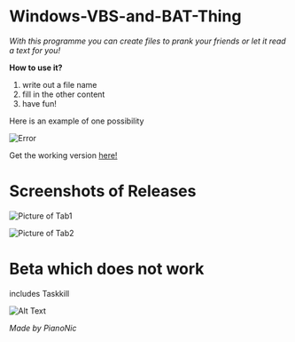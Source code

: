 # Windows-VBS-and-BAT-Thing

*With this programme you can create files to prank your friends or let it read a text for you!*

**How to use it?**
1. write out a file name
2. fill in the other content
3. have fun!

Here is an example of one possibility

![Error](https://user-images.githubusercontent.com/79938743/183609552-a80d7ead-a441-4c40-bd8f-f8b4ae940b25.png) 

Get the working version [here!](https://github.com/Pianonic/Windows-VBS-and-BAT-Thing/releases/tag/VBS)

# Screenshots of Releases

![Picture of Tab1](https://github.com/Pianonic/Windows-VBS-and-BAT-Thing/blob/main/Screenshots/1%20(1).png?raw=true)


![Picture of Tab2](https://github.com/Pianonic/Windows-VBS-and-BAT-Thing/blob/main/Screenshots/2%20(1).png?raw=true) 



# Beta which does not work
includes Taskkill

![Alt Text](https://raw.githubusercontent.com/Pianonic/Windows-VBS-and-BAT-Thing/main/Screenshots/1.gif) 


*Made by PianoNic*
